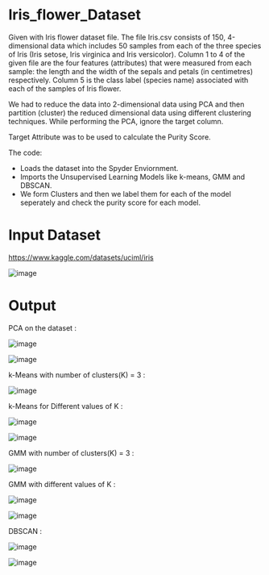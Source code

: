 # Iris_flower_Dataset

Given with Iris flower dataset file. The file Iris.csv consists of 150, 4-dimensional data
which includes 50 samples from each of the three species of Iris (Iris setose, Iris virginica and Iris
versicolor). Column 1 to 4 of the given file are the four features (attributes) that were measured
from each sample: the length and the width of the sepals and petals (in centimetres) respectively.
Column 5 is the class label (species name) associated with each of the samples of Iris flower.

We had to reduce the data into 2-dimensional data using PCA and then partition (cluster) the
reduced dimensional data using different clustering techniques. While performing the PCA, ignore
the target column.

Target Attribute was to be used to calculate the Purity Score.

The code:
* Loads the dataset into the Spyder Enviornment.
* Imports the Unsupervised Learning Models like k-means, GMM and DBSCAN.
* We form Clusters and then we label them for each of the model seperately and check the purity score for each model.


# Input Dataset

https://www.kaggle.com/datasets/uciml/iris

![image](https://user-images.githubusercontent.com/119813195/228898903-07be9a49-b991-468a-808b-6f7c72e7fcc7.png)

# Output 

PCA on the dataset : 

![image](https://user-images.githubusercontent.com/119813195/228899300-0d7386a1-10f8-47b0-ab5e-550d9054db33.png)

![image](https://user-images.githubusercontent.com/119813195/228899425-b52dd998-d6db-4387-b0cf-484e78db0486.png)

k-Means with number of clusters(K) = 3 :

![image](https://user-images.githubusercontent.com/119813195/228899845-db5a2540-77e9-4ee7-a2fc-c69c45f60d99.png)

k-Means for Different values of K :

![image](https://user-images.githubusercontent.com/119813195/228900079-137c4d46-95a3-4fc6-a1e3-868308ff977c.png)

![image](https://user-images.githubusercontent.com/119813195/228900810-879e29cb-a366-4825-abd2-9586bab612b5.png)

GMM with number of clusters(K) = 3 :

![image](https://user-images.githubusercontent.com/119813195/228901083-468383a2-ca69-4633-acd6-a90d4a691357.png)

GMM with different values of K :

![image](https://user-images.githubusercontent.com/119813195/228901412-aca0dee6-9826-437f-8d95-83eb7c3edf51.png)

![image](https://user-images.githubusercontent.com/119813195/228901503-6402eac7-961d-4a77-80a4-e4ae551a8dd5.png)

DBSCAN :

![image](https://user-images.githubusercontent.com/119813195/228902087-5bb52b45-3c7f-4314-b7ae-c9a4d090dfac.png)

![image](https://user-images.githubusercontent.com/119813195/228902228-eb38fc10-c43f-4674-9480-33eaee6de234.png)





